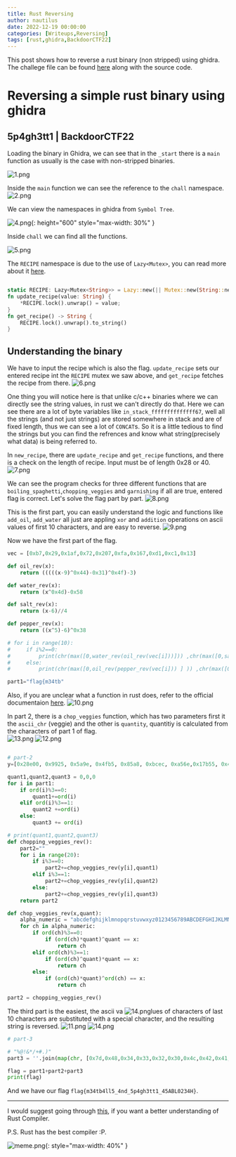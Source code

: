 ```yaml
---
title: Rust Reversing
author: nautilus
date: 2022-12-19 00:00:00 
categories: [Writeups,Reversing]
tags: [rust,ghidra,BackdoorCTF22]
---
```

This post shows how to reverse a rust binary (non stripped) using ghidra. The challege file can be found [here](https://github.com/0xn4utilus/backdoor22) along with the source code.

# Reversing a simple rust binary using ghidra

## 5p4gh3tt1 | BackdoorCTF22

Loading the binary in Ghidra, we can see that in the `_start` there is a `main` function as usually is the case with non-stripped binaries.

![1.png](/assets/img/20221219/5p4gh3tt1/1.png)

Inside the `main` function we can see the reference to the `chall` namespace.
![2.png](/assets/img/20221219/5p4gh3tt1/2.png)

We can view the namespaces in ghidra from `Symbol Tree`.

![4.png](/assets/img/20221219/5p4gh3tt1/4.png){: height="600" style="max-width: 30%" }

Inside `chall` we can find all the functions.

![5.png](/assets/img/20221219/5p4gh3tt1/5.png)

The `RECIPE` namespace is due to the use of `Lazy<Mutex>`, you can read more about it [here](https://docs.rs/once_cell/latest/once_cell/sync/struct.Lazy.html).

```rust

static RECIPE: Lazy<Mutex<String>> = Lazy::new(|| Mutex::new(String::new()));
fn update_recipe(value: String) {
    *RECIPE.lock().unwrap() = value;
}
fn get_recipe() -> String {
    RECIPE.lock().unwrap().to_string()
}
```

## Understanding the binary

We have to input the recipe which is also the flag. `update_recipe` sets our entered recipe int the `RECIPE` mutex we saw above, and `get_recipe` fetches the recipe from there.
    ![6.png](/assets/img/20221219/5p4gh3tt1/6.png)

One thing you will notice here is that unlike c/c++ binaries where we can directly see the string values, in rust we can't directly do that. Here we can see there are a lot of byte variables like `in_stack_ffffffffffffff67`, well all the strings (and not just strings) are stored somewhere in stack and are of fixed length, thus we can see a lot of `CONCAT`s. So it is a little tedious to find the strings but you can find the refrences and know what string(precisely what data) is being referred to.
  
In `new_recipe`, there are `update_recipe` and `get_recipe` functions, and there is a check on the length of recipe. Input must be of length 0x28 or 40.
    ![7.png](/assets/img/20221219/5p4gh3tt1/7.png)

We can see the program checks for three different functions that are `boiling_spaghetti`,`chopping_veggies` and `garnishing` if all are true, entered flag is correct. Let's solve the flag part by part.
    ![8.png](/assets/img/20221219/5p4gh3tt1/8.png)

This is the first part, you can easily understand the logic and functions like `add_oil`, `add_water` all just are appling `xor` and `addition` operations on ascii values of  first 10 characters, and are easy to reverse.
![9.png](/assets/img/20221219/5p4gh3tt1/9.png)

Now we have the first part of the flag.

```python
vec = [0xb7,0x29,0x1af,0x72,0x207,0xfa,0x167,0xd1,0xc1,0x13]

def oil_rev(x):
    return (((((x-9)^0x44)-0x31)^0x4f)-3)

def water_rev(x):
    return (x^0x4d)-0x58

def salt_rev(x):
    return (x-6)//4

def pepper_rev(x):
    return ((x^5)-6)^0x38

# for i in range(10):
#     if i%2==0:
#         print(chr(max([0,water_rev(oil_rev(vec[i]))])) ,chr(max([0,salt_rev(water_rev(vec[i]))])))
#     else:
#         print(chr(max([0,oil_rev(pepper_rev(vec[i])) ] )) ,chr(max([0,oil_rev(salt_rev(vec[i]))])))

part1="flag{m34tb"
```

Also, if you are unclear what a function in rust does, refer to the official documentaion [here](https://doc.rust-lang.org/).
    ![10.png](/assets/img/20221219/5p4gh3tt1/10.png)

In part 2, there is a `chop_veggies` function, which has two parameters first it the `ascii_chr` (veggie) and the other is `quantity`, quantitiy is calculated from the characters of part 1 of flag.  
    ![13.png](/assets/img/20221219/5p4gh3tt1/13.png)
    ![12.png](/assets/img/20221219/5p4gh3tt1/12.png)

```python

# part-2
y=[0x28e00, 0x9925, 0x5a9e, 0x4fb5, 0x85a8, 0xbcec, 0xa56e,0x17b55, 0x4f35, 0x4fb5,0x18c41, 0xbcec,0x2da80, 0x92c0, 0x2a74, 0xae74, 0xa3e0, 0xc11a, 0x8edf,0x1ec25]

quant1,quant2,quant3 = 0,0,0
for i in part1:
    if ord(i)%3==0:
        quant1+=ord(i)
    elif ord(i)%3==1:
        quant2 +=ord(i)
    else:
        quant3 += ord(i)

# print(quant1,quant2,quant3)
def chopping_veggies_rev():
    part2=""
    for i in range(20):
        if i%3==0:
            part2+=chop_veggies_rev(y[i],quant1)
        elif i%3==1:
            part2+=chop_veggies_rev(y[i],quant2)
        else:
            part2+=chop_veggies_rev(y[i],quant3)
    return part2

def chop_veggies_rev(x,quant):
    alpha_numeric = "abcdefghijklmnopqrstuvwxyz0123456789ABCDEFGHIJKLMNOPQRSTUVWXYZ_"
    for ch in alpha_numeric:    
        if ord(ch)%3==0:
            if (ord(ch)*quant)^quant == x: 
                return ch
        elif ord(ch)%3==1:
            if (ord(ch)^quant)*quant == x: 
                return ch
        else:
            if (ord(ch)*quant)^ord(ch) == x: 
                return ch

part2 = chopping_veggies_rev()
```

The third part is the easiest, the ascii va    ![14.png](/assets/img/20221219/5p4gh3tt1/14.png)lues of characters of last 10 characters are substituted with a special character, and the resulting string is reversed.
    ![11.png](/assets/img/20221219/5p4gh3tt1/11.png)
    ![14.png](/assets/img/20221219/5p4gh3tt1/14.png)

```python 
# part-3

# "%@!&*/+#.)"
part3 = ''.join(map(chr, [0x7d,0x48,0x34,0x33,0x32,0x30,0x4c,0x42,0x41,0x35] ))[::-1]

flag = part1+part2+part3
print(flag)
```

And we have our flag `flag{m34tb4ll5_4nd_5p4gh3tt1_45ABL0234H}`.

---

I would suggest going through [this](https://rustc-dev-guide.rust-lang.org/part-2-intro.html), if you want a better understanding of Rust Compiler. 

P.S.
Rust has the best compiler :P.

![meme.png](/assets/img/20221219/5p4gh3tt1/meme.png){: style="max-width: 40%" }